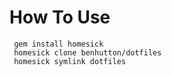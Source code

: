 # How To Use

     gem install homesick
     homesick clone benhutton/dotfiles
     homesick symlink dotfiles
